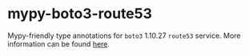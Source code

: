 # mypy-boto3-route53

Mypy-friendly type annotations for `boto3` 1.10.27 `route53` service.
More information can be found [here](https://github.com/vemel/mypy_boto3).
